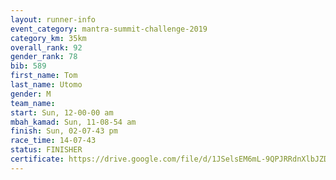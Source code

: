 ```yaml
---
layout: runner-info 
event_category: mantra-summit-challenge-2019 
category_km: 35km 
overall_rank: 92
gender_rank: 78
bib: 589
first_name: Tom
last_name: Utomo
gender: M
team_name: 
start: Sun, 12-00-00 am
mbah_kamad: Sun, 11-08-54 am
finish: Sun, 02-07-43 pm
race_time: 14-07-43
status: FINISHER
certificate: https://drive.google.com/file/d/1JSelsEM6mL-9QPJRRdnXlbJZDEYG2Azq/view?usp=sharing
---
```


